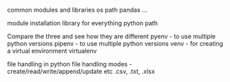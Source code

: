 common modules and libraries
os
path
pandas
...

module installation
library for everything
python path

Compare the three and see how they are different
pyenv - to use multiple python versions
pipenv - to use multiple python versions
venv - for creating a virtual environment
virtualenv

file handling in python
file handling modes - create/read/write/append/update etc
.csv, .txt, .xlsx
